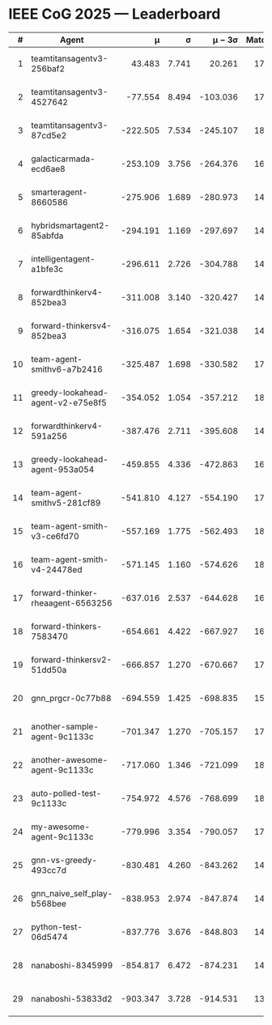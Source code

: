 # IEEE CoG 2025 — Leaderboard

| # | Agent | μ | σ | μ − 3σ | Matches | Updated |
|---:|---|---:|---:|---:|---:|---|
| 1 | teamtitansagentv3-256baf2 | 43.483 | 7.741 | 20.261 | 17896 | 2025-08-24 05:11 |
| 2 | teamtitansagentv3-4527642 | -77.554 | 8.494 | -103.036 | 17530 | 2025-08-24 05:11 |
| 3 | teamtitansagentv3-87cd5e2 | -222.505 | 7.534 | -245.107 | 18826 | 2025-08-24 05:11 |
| 4 | galacticarmada-ecd6ae8 | -253.109 | 3.756 | -264.376 | 16540 | 2025-08-24 05:11 |
| 5 | smarteragent-8660586 | -275.906 | 1.689 | -280.973 | 14980 | 2025-08-24 05:11 |
| 6 | hybridsmartagent2-85abfda | -294.191 | 1.169 | -297.697 | 14946 | 2025-08-24 05:11 |
| 7 | intelligentagent-a1bfe3c | -296.611 | 2.726 | -304.788 | 14989 | 2025-08-24 05:11 |
| 8 | forwardthinkerv4-852bea3 | -311.008 | 3.140 | -320.427 | 14430 | 2025-08-24 05:11 |
| 9 | forward-thinkersv4-852bea3 | -316.075 | 1.654 | -321.038 | 14472 | 2025-08-24 05:11 |
| 10 | team-agent-smithv6-a7b2416 | -325.487 | 1.698 | -330.582 | 17780 | 2025-08-24 05:11 |
| 11 | greedy-lookahead-agent-v2-e75e8f5 | -354.052 | 1.054 | -357.212 | 18008 | 2025-08-24 05:11 |
| 12 | forwardthinkerv4-591a256 | -387.476 | 2.711 | -395.608 | 14615 | 2025-08-24 05:11 |
| 13 | greedy-lookahead-agent-953a054 | -459.855 | 4.336 | -472.863 | 16588 | 2025-08-24 05:11 |
| 14 | team-agent-smithv5-281cf89 | -541.810 | 4.127 | -554.190 | 17480 | 2025-08-24 05:11 |
| 15 | team-agent-smith-v3-ce6fd70 | -557.169 | 1.775 | -562.493 | 18762 | 2025-08-24 05:11 |
| 16 | team-agent-smith-v4-24478ed | -571.145 | 1.160 | -574.626 | 18122 | 2025-08-24 05:11 |
| 17 | forward-thinker-rheaagent-6563256 | -637.016 | 2.537 | -644.628 | 16884 | 2025-08-24 05:11 |
| 18 | forward-thinkers-7583470 | -654.661 | 4.422 | -667.927 | 16260 | 2025-08-24 05:11 |
| 19 | forward-thinkersv2-51dd50a | -666.857 | 1.270 | -670.667 | 17104 | 2025-08-24 05:11 |
| 20 | gnn_prgcr-0c77b88 | -694.559 | 1.425 | -698.835 | 15860 | 2025-08-24 05:11 |
| 21 | another-sample-agent-9c1133c | -701.347 | 1.270 | -705.157 | 17860 | 2025-08-24 05:11 |
| 22 | another-awesome-agent-9c1133c | -717.060 | 1.346 | -721.099 | 18860 | 2025-08-24 05:11 |
| 23 | auto-polled-test-9c1133c | -754.972 | 4.576 | -768.699 | 18560 | 2025-08-24 05:11 |
| 24 | my-awesome-agent-9c1133c | -779.996 | 3.354 | -790.057 | 17660 | 2025-08-24 05:11 |
| 25 | gnn-vs-greedy-493cc7d | -830.481 | 4.260 | -843.262 | 14160 | 2025-08-24 05:11 |
| 26 | gnn_naive_self_play-b568bee | -838.953 | 2.974 | -847.874 | 14020 | 2025-08-24 05:11 |
| 27 | python-test-06d5474 | -837.776 | 3.676 | -848.803 | 14330 | 2025-08-24 05:11 |
| 28 | nanaboshi-8345999 | -854.817 | 6.472 | -874.231 | 14650 | 2025-08-24 05:11 |
| 29 | nanaboshi-53833d2 | -903.347 | 3.728 | -914.531 | 13700 | 2025-08-24 05:11 |
